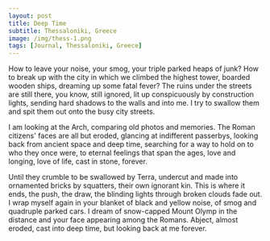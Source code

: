 ```yaml
---
layout: post
title: Deep Time
subtitle: Thessaloniki, Greece
image: /img/thess-1.png
tags: [Journal, Thessaloniki, Greece]
---
```

How to leave your noise, your smog, your triple parked heaps of junk? How to break up with the city in which we climbed the highest tower, boarded wooden ships, dreaming up some fatal fever? The ruins under the streets are still there, you know, still ignored, lit up conspicuously by construction lights, sending hard shadows to the walls and into me. I try to swallow them and spit them out onto the busy city streets.

I am looking at the Arch, comparing old photos and memories. The Roman citizens' faces are all but eroded, glancing at indifferent passerbys, looking back from ancient space and deep time, searching for a way to hold on to who they once were, to eternal feelings that span the ages, love and longing, love of life, cast in stone, forever.

Until they crumble to be swallowed by Terra, undercut and made into ornamented bricks by squatters, their own ignorant kin. This is where it ends, the push, the draw, the blinding lights through broken clouds fade out. I wrap myself again in your blanket of black and yellow noise, of smog and quadruple parked cars. I dream of snow-capped Mount Olymp in the distance and your face appearing among the Romans. Abject, almost eroded, cast into deep time, but looking back at me forever.
